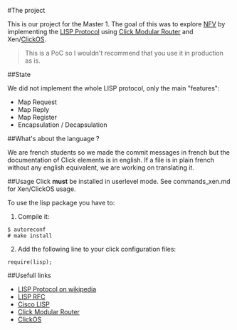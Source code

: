 #The project

This is our project for the Master 1. The goal of this was to explore [NFV](https://en.wikipedia.org/wiki/Network_functions_virtualization) by implementing the [LISP Protocol](https://en.wikipedia.org/wiki/Locator/Identifier_Separation_Protocol) using [Click Modular Router](https://github.com/kohler/click) and Xen/[ClickOS](http://cnp.neclab.eu/clickos/).

> This is a PoC so I wouldn't recommend that you use it in production as is.

##State

We did not implement the whole LISP protocol, only the main "features":

- Map Request
- Map Reply
- Map Register
- Encapsulation / Decapsulation

##What's about the language ?

We are french students so we made the commit messages in french but the documentation of Click elements is in english.
If a file is in plain french without any english equivalent, we are working on translating it.

##Usage
Click __must__ be installed in userlevel mode.
See commands_xen.md for Xen/ClickOS usage.

To use the lisp package you have to:

1. Compile it:
```
$ autoreconf
# make install
```
2. Add the following line to your click configuration files:
```
require(lisp);
```

##Usefull links

- [LISP Protocol on wikipedia](https://en.wikipedia.org/wiki/Locator/Identifier_Separation_Protocol)
- [LISP RFC](https://tools.ietf.org/html/rfc6830)
- [Cisco LISP](http://lisp.cisco.com/lisp_over.html)
- [Click Modular Router](https://github.com/kohler/click)
- [ClickOS](http://cnp.neclab.eu/clickos/)
